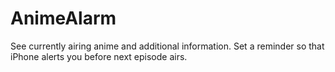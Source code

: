 # AnimeAlarm
See currently airing anime and additional information. Set a reminder so that iPhone alerts you before next episode airs.
